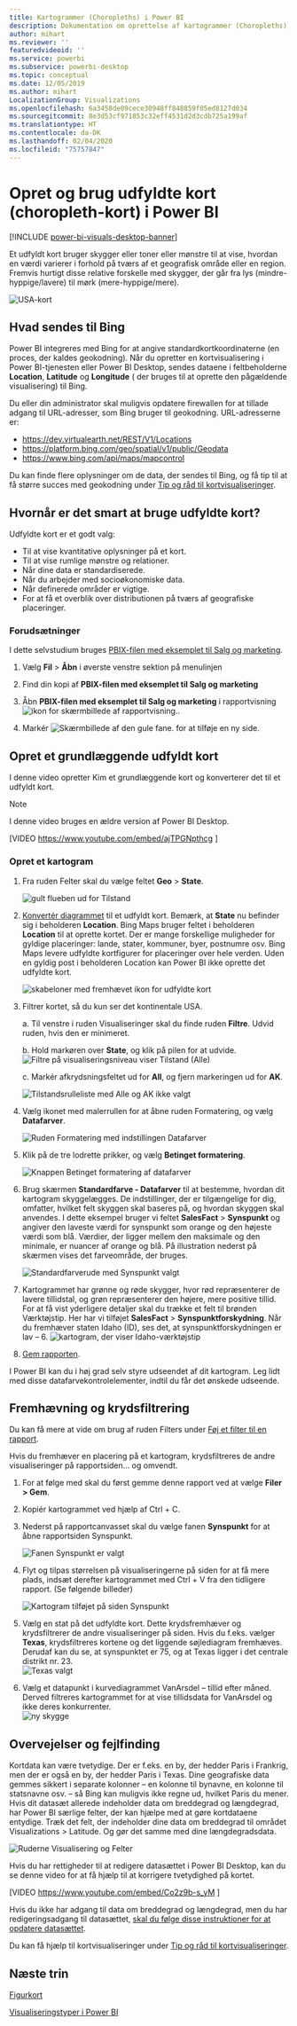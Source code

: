 ```yaml
---
title: Kartogrammer (Choropleths) i Power BI
description: Dokumentation om oprettelse af kartogrammer (Choropleths) i Power BI
author: mihart
ms.reviewer: ''
featuredvideoid: ''
ms.service: powerbi
ms.subservice: powerbi-desktop
ms.topic: conceptual
ms.date: 12/05/2019
ms.author: mihart
LocalizationGroup: Visualizations
ms.openlocfilehash: 6a3458de09cece30948ff848859f05ed8127d034
ms.sourcegitcommit: 8e3d53cf971853c32eff4531d2d3cdb725a199af
ms.translationtype: HT
ms.contentlocale: da-DK
ms.lasthandoff: 02/04/2020
ms.locfileid: "75757847"
---
```

# <a name="create-and-use-filled-maps-choropleth-maps-in-power-bi"></a>Opret og brug udfyldte kort (choropleth-kort) i Power BI

[!INCLUDE [power-bi-visuals-desktop-banner](../includes/power-bi-visuals-desktop-banner.md)]

Et udfyldt kort bruger skygger eller toner eller mønstre til at vise, hvordan en værdi varierer i forhold på tværs af et geografisk område eller en region.  Fremvis hurtigt disse relative forskelle med skygger, der går fra lys (mindre-hyppige/lavere) til mørk (mere-hyppige/mere).    

![USA-kort](media/power-bi-visualization-filled-maps-choropleths/large-map.png)

## <a name="what-is-sent-to-bing"></a>Hvad sendes til Bing
Power BI integreres med Bing for at angive standardkortkoordinaterne (en proces, der kaldes geokodning). Når du opretter en kortvisualisering i Power BI-tjenesten eller Power BI Desktop, sendes dataene i feltbeholderne **Location**, **Latitude** og **Longitude** ( der bruges til at oprette den pågældende visualisering) til Bing.

Du eller din administrator skal muligvis opdatere firewallen for at tillade adgang til URL-adresser, som Bing bruger til geokodning.  URL-adresserne er:
- https://dev.virtualearth.net/REST/V1/Locations    
- https://platform.bing.com/geo/spatial/v1/public/Geodata    
- https://www.bing.com/api/maps/mapcontrol

Du kan finde flere oplysninger om de data, der sendes til Bing, og få tip til at få større succes med geokodning under [Tip og råd til kortvisualiseringer](power-bi-map-tips-and-tricks.md).

## <a name="when-to-use-a-filled-map"></a>Hvornår er det smart at bruge udfyldte kort?
Udfyldte kort er et godt valg:

* Til at vise kvantitative oplysninger på et kort.
* Til at vise rumlige mønstre og relationer.
* Når dine data er standardiserede.
* Når du arbejder med socioøkonomiske data.
* Når definerede områder er vigtige.
* For at få et overblik over distributionen på tværs af geografiske placeringer.

### <a name="prerequisites"></a>Forudsætninger
I dette selvstudium bruges [PBIX-filen med eksemplet til Salg og marketing](https://download.microsoft.com/download/9/7/6/9767913A-29DB-40CF-8944-9AC2BC940C53/Sales%20and%20Marketing%20Sample%20PBIX.pbix).
1. Vælg **Fil** > **Åbn** i øverste venstre sektion på menulinjen
   
2. Find din kopi af **PBIX-filen med eksemplet til Salg og marketing**

1. Åbn **PBIX-filen med eksemplet til Salg og marketing** i rapportvisning ![ikon for skærmbillede af rapportvisning.](media/power-bi-visualization-kpi/power-bi-report-view.png).

1. Markér ![Skærmbillede af den gule fane.](media/power-bi-visualization-kpi/power-bi-yellow-tab.png) for at tilføje en ny side.


## <a name="create-a-basic-filled-map"></a>Opret et grundlæggende udfyldt kort
I denne video opretter Kim et grundlæggende kort og konverterer det til et udfyldt kort.
   > [!NOTE]
   > I denne video bruges en ældre version af Power BI Desktop.
   > 
   > 

[VIDEO https://www.youtube.com/embed/ajTPGNpthcg ]

### <a name="create-a-filled-map"></a>Opret et kartogram
1. Fra ruden Felter skal du vælge feltet **Geo** \> **State**.    

   ![gult flueben ud for Tilstand](media/power-bi-visualization-filled-maps-choropleths/power-bi-state.png)
2. [Konvertér diagrammet](power-bi-report-change-visualization-type.md) til et udfyldt kort. Bemærk, at **State** nu befinder sig i beholderen **Location**. Bing Maps bruger feltet i beholderen **Location** til at oprette kortet.  Der er mange forskellige muligheder for gyldige placeringer: lande, stater, kommuner, byer, postnumre osv. Bing Maps levere udfyldte kortfigurer for placeringer over hele verden. Uden en gyldig post i beholderen Location kan Power BI ikke oprette det udfyldte kort.  

   ![skabeloner med fremhævet ikon for udfyldte kort](media/power-bi-visualization-filled-maps-choropleths/img003.png)
3. Filtrer kortet, så du kun ser det kontinentale USA.

   a.  Til venstre i ruden Visualiseringer skal du finde ruden **Filtre**. Udvid ruden, hvis den er minimeret.

   b.  Hold markøren over **State**, og klik på pilen for at udvide.  
   ![Filtre på visualiseringsniveau viser Tilstand (Alle)](media/power-bi-visualization-filled-maps-choropleths/img004.png)

   c.  Markér afkrydsningsfeltet ud for **All**, og fjern markeringen ud for **AK**.

   ![Tilstandsrulleliste med Alle og AK ikke valgt](media/power-bi-visualization-filled-maps-choropleths/img005.png)
4. Vælg ikonet med malerrullen for at åbne ruden Formatering, og vælg **Datafarver**.

    ![Ruden Formatering med indstillingen Datafarver](media/power-bi-visualization-filled-maps-choropleths/power-bi-colors-data.png)

5. Klik på de tre lodrette prikker, og vælg **Betinget formatering**.

    ![Knappen Betinget formatering af datafarver](media/power-bi-visualization-filled-maps-choropleths/power-bi-conditional.png)

6. Brug skærmen **Standardfarve - Datafarver** til at bestemme, hvordan dit kartogram skyggelægges. De indstillinger, der er tilgængelige for dig, omfatter, hvilket felt skyggen skal baseres på, og hvordan skyggen skal anvendes. I dette eksempel bruger vi feltet **SalesFact** > **Synspunkt** og angiver den laveste værdi for synspunkt som orange og den højeste værdi som blå. Værdier, der ligger mellem den maksimale og den minimale, er nuancer af orange og blå. På illustration nederst på skærmen vises det farveområde, der bruges. 

    ![Standardfarverude med Synspunkt valgt](media/power-bi-visualization-filled-maps-choropleths/power-bi-sentiment-field.png)

7. Kartogrammet har grønne og røde skygger, hvor rød repræsenterer de lavere tillidstal, og grøn repræsenterer den højere, mere positive tillid.  For at få vist yderligere detaljer skal du trække et felt til brønden Værktøjstip.  Her har vi tilføjet **SalesFact** > **Synspunktforskydning**. Når du fremhæver staten Idaho (ID), ses det, at synspunktforskydningen er lav – 6.
   ![kartogram, der viser Idaho-værktøjstip](media/power-bi-visualization-filled-maps-choropleths/power-bi-idaho-filled-map.png)

10. [Gem rapporten](../service-report-save.md).

I Power BI kan du i høj grad selv styre udseendet af dit kartogram. Leg lidt med disse datafarvekontrolelementer, indtil du får det ønskede udseende. 

## <a name="highlighting-and-cross-filtering"></a>Fremhævning og krydsfiltrering
Du kan få mere at vide om brug af ruden Filters under [Føj et filter til en rapport](../power-bi-report-add-filter.md).

Hvis du fremhæver en placering på et kartogram, krydsfiltreres de andre visualiseringer på rapportsiden... og omvendt.

1. For at følge med skal du først gemme denne rapport ved at vælge **Filer > Gem**. 

2. Kopiér kartogrammet ved hjælp af Ctrl + C.

3. Nederst på rapportcanvasset skal du vælge fanen **Synspunkt** for at åbne rapportsiden Synspunkt.

    ![Fanen Synspunkt er valgt](media/power-bi-visualization-filled-maps-choropleths/power-bi-sentiment-tab.png)

4. Flyt og tilpas størrelsen på visualiseringerne på siden for at få mere plads, indsæt derefter kartogrammet med Ctrl + V fra den tidligere rapport. (Se følgende billeder)

   ![Kartogram tilføjet på siden Synspunkt](media/power-bi-visualization-filled-maps-choropleths/power-bi-map.png)

5. Vælg en stat på det udfyldte kort.  Dette krydsfremhæver og krydsfiltrerer de andre visualiseringer på siden. Hvis du f.eks. vælger **Texas**, krydsfiltreres kortene og det liggende søjlediagram fremhæves. Derudaf kan du se, at synspunktet er 75, og at Texas ligger i det centrale distrikt nr. 23.   
   ![Texas valgt](media/power-bi-visualization-filled-maps-choropleths/power-bi-filter.png)
2. Vælg et datapunkt i kurvediagrammet VanArsdel – tillid efter måned. Derved filtreres kartogrammet for at vise tillidsdata for VanArsdel og ikke deres konkurrenter.  
   ![ny skygge](media/power-bi-visualization-filled-maps-choropleths/power-bi-vanarsdel.png)

## <a name="considerations-and-troubleshooting"></a>Overvejelser og fejlfinding
Kortdata kan være tvetydige.  Der er f.eks. en by, der hedder Paris i Frankrig, men der er også en by, der hedder Paris i Texas. Dine geografiske data gemmes sikkert i separate kolonner – en kolonne til bynavne, en kolonne til statsnavne osv. – så Bing kan muligvis ikke regne ud, hvilket Paris du mener. Hvis dit datasæt allerede indeholder data om breddegrad og længdegrad, har Power BI særlige felter, der kan hjælpe med at gøre kortdataene entydige. Træk det felt, der indeholder dine data om breddegrad til området Visualizations \> Latitude.  Og gør det samme med dine længdegradsdata.    

![Ruderne Visualisering og Felter](media/power-bi-visualization-filled-maps-choropleths/pbi-latitude.png)

Hvis du har rettigheder til at redigere datasættet i Power BI Desktop, kan du se denne video for at få hjælp til at korrigere tvetydighed på kortet.

[VIDEO https://www.youtube.com/embed/Co2z9b-s_yM ]

Hvis du ikke har adgang til data om breddegrad og længdegrad, men du har redigeringsadgang til datasættet, [skal du følge disse instruktioner for at opdatere datasættet](https://support.office.com/article/Maps-in-Power-View-8A9B2AF3-A055-4131-A327-85CC835271F7).

Du kan få hjælp til kortvisualiseringer under [Tip og råd til kortvisualiseringer](../power-bi-map-tips-and-tricks.md).

## <a name="next-steps"></a>Næste trin

[Figurkort](desktop-shape-map.md)

[Visualiseringstyper i Power BI](power-bi-visualization-types-for-reports-and-q-and-a.md)
